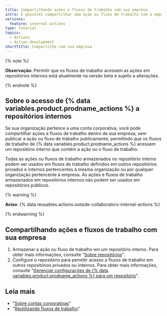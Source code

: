 ```yaml
---
title: Compartilhando ações e fluxos de trabalho com sua empresa
intro: É possível compartilhar uma ação ou fluxo de trabalho com a empresa sem publicar a ação ou fluxo de trabalho publicamente.
versions:
  feature: internal-actions
type: tutorial
topics:
  - Actions
  - Action development
shortTitle: Compartilhe com sua empresa
---
```


{% note %}

**Observação:** Permitir que os fluxos de trabalho acessem as ações em repositórios internos está atualmente na versão beta e sujeito a alterações.

{% endnote %}

## Sobre o acesso de {% data variables.product.prodname_actions %} a repositórios internos

Se sua organização pertence a uma conta corporativa, você pode compartilhar ações e fluxos de trabalho dentro de sua empresa, sem publicar a ação ou fluxo de trabalho publicamente, permitindo que os fluxos de trabalho de {% data variables.product.prodname_actions %} acessem um repositório interno que contém a ação ou o fluxo de trabalho.

Todas as ações ou fluxos de trabalho armazenados no repositório interno podem ser usados em fluxos de trabalho definidos em outros repositórios privados e internos pertencentes à mesma organização ou por qualquer organização pertencente à empresa. As ações e fluxos de trabalho armazenados em repositórios internos não podem ser usados em repositórios públicos.

{% warning %}

**Aviso**: {% data reusables.actions.outside-collaborators-internal-actions %}

{% endwarning %}

## Compartilhando ações e fluxos de trabalho com sua empresa

1. Armazenar a ação ou fluxo de trabalho em um repositório interno. Para obter mais informações, consulte "[Sobre repositórios](/repositories/creating-and-managing-repositories/about-repositories#about-internal-repositories)".
1. Configure o repositório para permitir acesso a fluxos de trabalho em outros repositórios privados ou internos. Para obter mais informações, consulte "[Gerenciar configurações de {% data variables.product.prodname_actions %} para um repositório](/repositories/managing-your-repositorys-settings-and-features/enabling-features-for-your-repository/managing-github-actions-settings-for-a-repository#allowing-access-to-components-in-an-internal-repository)".

## Leia mais

- "[Sobre contas corporativas](/admin/overview/about-enterprise-accounts)"
- "[Reutilizando fluxos de trabalho](/actions/using-workflows/reusing-workflows)"
